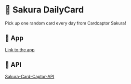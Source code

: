 ﻿# 🌟 Sakura DailyCard
 Pick up one random card every day from Cardcaptor Sakura!
 
 ## 📱 App
 [Link to the app](https://sakura-dailycard.netlify.app)
 
 ## 📜 API
 [Sakura-Card-Captor-API](https://github.com/JessVel/sakura-card-captor-api)
 

